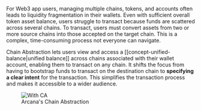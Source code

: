 For Web3 app users, managing multiple chains, tokens, and accounts often leads to liquidity fragmentation in their wallets. Even with sufficient overall token asset balance, users struggle to transact because funds are scattered across several chains. To transact, users must convert assets from two or more source chains into those accepted on the target chain. This is a complex, time-consuming process not everyone can navigate.

Chain Abstraction lets users view and access a [[concept-unified-balance|unified balance]] across chains associated with their wallet account, enabling them to transact on any chain. It shifts the focus from having to bootstrap funds to transact on the destination chain to **specifying a clear intent** for the transaction. This simplifies the transaction process and makes it accessible to a wider audience.

<figure markdown="span">
  <img alt="With CA" src="{{config.extra.arcana.img_dir}}/an_ca_landing.{{config.extra.arcana.img_png}}"/>
  <figcaption>Arcana's Chain Abstraction</figcaption>
</figure>